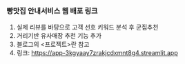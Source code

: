 ### 빵맛집 안내서비스 웹 배포 링크
1. 실제 리뷰를 바탕으로 고객 선호 키워드 분석 후 군집추천
2. 거리기반 유사매장 추천 기능 추가
3. 블로그의 <프로젝트>란 참고
4. 링크: https://app-3kgyaay7zrakjcdxmnt8g4.streamlit.app
